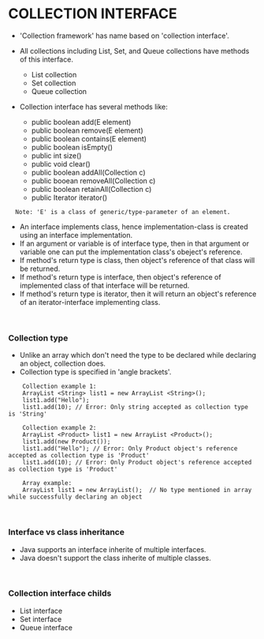 # COLLECTION INTERFACE

+ 'Collection framework' has name based on 'collection interface'.

+ All collections including List, Set, and Queue collections have methods of this interface.
  + List collection
  + Set collection
  + Queue collection

+ Collection interface has several methods like:
  + public boolean add(E element) 
  + public boolean remove(E element)
  + public boolean contains(E element)
  + public boolean isEmpty()
  + public int size()
  + public void clear()
  + public boolean addAll(Collection c)
  + public booean removeAll(Collection c)
  + public boolean retainAll(Collection c)
  + public Iterator iterator()

```
  Note: 'E' is a class of generic/type-parameter of an element.
```

+ An interface implements class, hence implementation-class is created using an interface implementation.
+ If an argument or variable is of interface type, then in that argument or variable one can put the implementation class's obeject's reference.
+ If method's return type is class, then object's reference of that class will be returned.
+ If method's return type is interface, then object's reference of implemented class of that interface will be returned.
+ If method's return type is iterator, then it will return an object's reference of an iterator-interface implementing class.

<br>

### Collection type

+ Unlike an array which don't need the type to be declared while declaring an object, collection does.
+ Collection type is specified in 'angle brackets'.

```
    Collection example 1:
    ArrayList <String> list1 = new ArrayList <String>();
    list1.add("Hello");
    list1.add(10); // Error: Only string accepted as collection type is 'String'

    Collection example 2:
    ArrayList <Product> list1 = new ArrayList <Product>();
    list1.add(new Product());
    list1.add("Hello"); // Error: Only Product object's reference accepted as collection type is 'Product'
    list1.add(10); // Error: Only Product object's reference accepted as collection type is 'Product'

    Array example:
    ArrayList list1 = new ArrayList();  // No type mentioned in array while successfully declaring an object
  ```

<br>

### Interface vs class inheritance

+ Java supports an interface inherite of multiple interfaces.
+ Java doesn't support the class inherite of multiple classes.

<br>

### Collection interface childs

+ List interface
+ Set interface
+ Queue interface
